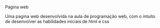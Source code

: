 Pagina web

Uma pagina web desenvolvida na aula de programação web, com o intuito de desenvolver as habilidades iniciais de html e css
